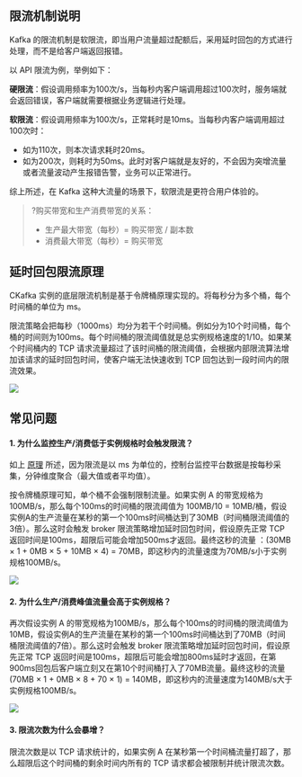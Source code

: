 ## 限流机制说明

Kafka 的限流机制是软限流，即当用户流量超过配额后，采用延时回包的方式进行处理，而不是给客户端返回报错。

以 API 限流为例，举例如下：

**硬限流**：假设调用频率为100次/s，当每秒内客户端调用超过100次时，服务端就会返回错误，客户端就需要根据业务逻辑进行处理。

**软限流**：假设调用频率为100次/s，正常耗时是10ms。当每秒内客户端调用超过100次时：
- 如为110次，则本次请求耗时20ms。
- 如为200次，则耗时为50ms。此时对客户端就是友好的，不会因为突增流量或者流量波动产生报错告警，业务可以正常进行。

综上所述，在 Kafka 这种大流量的场景下，软限流是更符合用户体验的。

>?购买带宽和生产消费带宽的关系：
>- 生产最大带宽（每秒）= 购买带宽 / 副本数
>- 消费最大带宽（每秒）= 购买带宽 

<span id="principle"></span>
## 延时回包限流原理

CKafka 实例的底层限流机制是基于令牌桶原理实现的。将每秒分为多个桶，每个时间桶的单位为 ms。

限流策略会把每秒（1000ms）均分为若干个时间桶。例如分为10个时间桶，每个桶的时间则为100ms。每个时间桶的限流阈值就是总实例规格速度的1/10。如果某个时间桶内的 TCP 请求流量超过了该时间桶的限流阈值，会根据内部限流算法增加该请求的延时回包时间，使客户端无法快速收到 TCP 回包达到一段时间内的限流效果。

![](https://main.qcloudimg.com/raw/226a722398cf3b6b638d1693dfd6ebd2.png)

## 常见问题
#### 1. 为什么监控生产/消费低于实例规格时会触发限流？
如上 [原理](#principle) 所述，因为限流是以 ms 为单位的，控制台监控平台数据是按每秒采集，分钟维度聚合（最大值或者平均值）。

按令牌桶原理可知，单个桶不会强制限制流量。如果实例 A 的带宽规格为100MB/s，那么每个100ms的时间桶的限流阈值为 100MB/10 = 10MB/桶，假设实例A的生产流量在某秒的第一个100ms时间桶达到了30MB（时间桶限流阈值的3倍）。那么这时会触发 broker 限流策略增加延时回包时间，假设原先正常 TCP 返回时间是100ms，超限后可能会增加500ms才返回。最终这秒的流量 ：(30MB × 1 + 0MB × 5 + 10MB × 4) = 70MB，即这秒内的流量速度为70MB/s小于实例规格100MB/s。

![](https://main.qcloudimg.com/raw/11423233a157761b51eb478d8be090aa.png) 

#### 2. 为什么生产/消费峰值流量会高于实例规格？
再次假设实例 A 的带宽规格为100MB/s，那么每个100ms的时间桶的限流阈值为10MB，假设实例A的生产流量在某秒的第一个100ms时间桶达到了70MB（时间桶限流阈值的7倍）。那么这时会触发 broker 限流策略增加延时回包时间，假设原先正常 TCP 返回时间是100ms，超限后可能会增加800ms延时才返回，在第900ms回包后客户端立刻又在第10个时间桶打入了70MB流量。最终这秒的流量 (70MB × 1 + 0MB × 8 + 70 × 1) = 140MB，即这秒内的流量速度为140MB/s大于实例规格100MB/s。

![](https://main.qcloudimg.com/raw/0a17a1c13b9e898f379a81a43f1ef078.png) 

#### 3. 限流次数为什么会暴增？
限流次数是以 TCP 请求统计的，如果实例 A 在某秒第一个时间桶流量打超了，那么超限后这个时间桶的剩余时间内所有的 TCP 请求都会被限制并统计限流次数。

